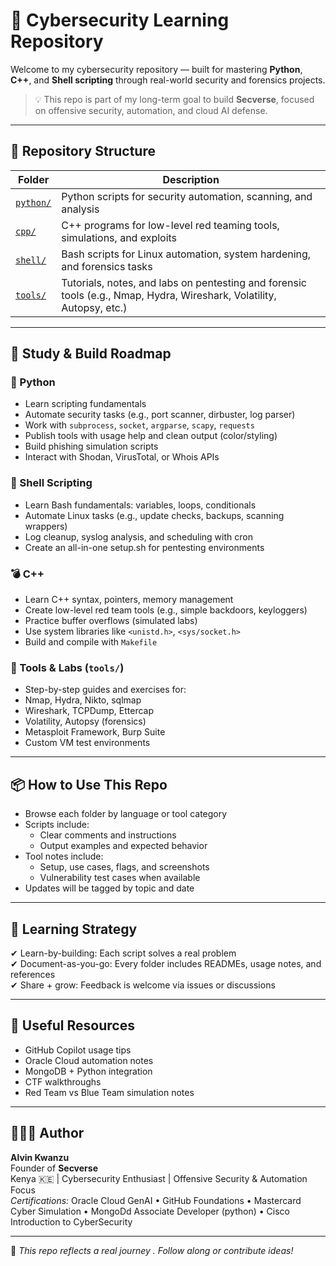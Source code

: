 # 🔐 Cybersecurity Learning Repository

Welcome to my cybersecurity repository — built for mastering **Python**, **C++**, and **Shell scripting** through real-world security and forensics projects.

> 💡 This repo is part of my long-term goal to build **Secverse**,  focused on offensive security, automation, and cloud AI defense.

---

## 📁 Repository Structure

| Folder     | Description                                                                 |
|------------|-----------------------------------------------------------------------------|
| [`python/`](python/) | Python scripts for security automation, scanning, and analysis              |
| [`cpp/`](cpp/)       | C++ programs for low-level red teaming tools, simulations, and exploits     |
| [`shell/`](shell/)   | Bash scripts for Linux automation, system hardening, and forensics tasks   |
| [`tools/`](tools/)   | Tutorials, notes, and labs on pentesting and forensic tools (e.g., Nmap, Hydra, Wireshark, Volatility, Autopsy, etc.) |

---

## 🧭 Study & Build Roadmap

### 🐍 Python 
-  Learn scripting fundamentals
-  Automate security tasks (e.g., port scanner, dirbuster, log parser)
-  Work with `subprocess`, `socket`, `argparse`, `scapy`, `requests`
-  Publish tools with usage help and clean output (color/styling)
-  Build phishing simulation scripts
-  Interact with Shodan, VirusTotal, or Whois APIs

### 🐚 Shell Scripting 
-  Learn Bash fundamentals: variables, loops, conditionals
-  Automate Linux tasks (e.g., update checks, backups, scanning wrappers)
-  Log cleanup, syslog analysis, and scheduling with cron
-  Create an all-in-one setup.sh for pentesting environments

### 💣 C++ 
-  Learn C++ syntax, pointers, memory management
-  Create low-level red team tools (e.g., simple backdoors, keyloggers)
-  Practice buffer overflows (simulated labs)
-  Use system libraries like `<unistd.h>`, `<sys/socket.h>`
-  Build and compile with `Makefile`

### 🧪 Tools & Labs (`tools/`)
-  Step-by-step guides and exercises for:
  - Nmap, Hydra, Nikto, sqlmap
  - Wireshark, TCPDump, Ettercap
  - Volatility, Autopsy (forensics)
  - Metasploit Framework, Burp Suite
  - Custom VM test environments

---

## 📦 How to Use This Repo

- Browse each folder by language or tool category
- Scripts include:
  - Clear comments and instructions
  - Output examples and expected behavior
- Tool notes include:
  - Setup, use cases, flags, and screenshots
  - Vulnerability test cases when available
- Updates will be tagged by topic and date

---

## 🧠 Learning Strategy

✔ Learn-by-building: Each script solves a real problem  
✔ Document-as-you-go: Every folder includes READMEs, usage notes, and references  
✔ Share + grow: Feedback is welcome via issues or discussions

---

## 🔗 Useful Resources 

- GitHub Copilot usage tips
- Oracle Cloud automation notes
- MongoDB + Python integration
- CTF walkthroughs
- Red Team vs Blue Team simulation notes

---

## 👨🏽‍💻 Author

**Alvin Kwanzu**  
Founder of **Secverse**  
Kenya 🇰🇪 | Cybersecurity Enthusiast | Offensive Security & Automation Focus  
*Certifications:* Oracle Cloud GenAI • GitHub Foundations • Mastercard Cyber Simulation  • MongoDd Associate Developer (python) • Cisco Introduction to CyberSecurity

---

📌 *This repo reflects a real journey . Follow along or contribute ideas!*  
